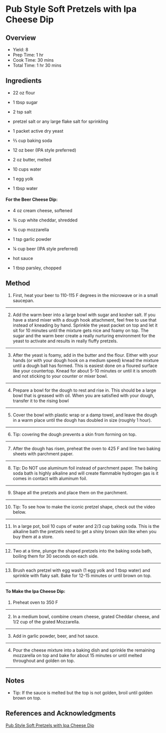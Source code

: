 # Pub Style Soft Pretzels with Ipa Cheese Dip

## Overview

- Yield: 8
- Prep Time: 1 hr
- Cook Time: 30 mins
- Total Time: 1 hr 30 mins

## Ingredients

- 22 oz flour

- 1 tbsp sugar

- 2 tsp salt

- pretzel salt or any large flake salt for sprinkling

- 1 packet active dry yeast

- ⅔ cup baking soda

- 12 oz beer (IPA style preferred)

- 2 oz butter, melted

- 10 cups water

- 1 egg yolk

- 1 tbsp water

#### For the Beer Cheese Dip:

- 4 oz cream cheese, softened

- ¾ cup white cheddar, shredded

- ¾ cup mozzarella

- 1 tsp garlic powder

- ¼ cup beer (IPA style preferred)

- hot sauce

- 1 tbsp parsley, chopped

## Method

1. First, heat your beer to 110-115 F degrees in the microwave or in a small saucepan.
---

2. Add the warm beer into a large bowl with sugar and kosher salt. If you have a stand mixer with a dough hook attachment, feel free to use that instead of kneading by hand. Sprinkle the yeast packet on top and let it sit for 10 minutes until the mixture gets nice and foamy on top. The sugar and the warm beer create a really nurturing environment for the yeast to activate and results in really fluffy pretzels.
---

3. After the yeast is foamy, add in the butter and the flour. Either with your hands (or with your dough hook on a medium speed) knead the mixture until a dough ball has formed. This is easiest done on a floured surface like your countertop. Knead for about 5-10 minutes or until it is smooth and not sticking to your counter or mixer bowl.
---

4. Prepare a bowl for the dough to rest and rise in. This should be a large bowl that is greased with oil. When you are satisfied with your dough, transfer it to the rising bowl
---

5. Cover the bowl with plastic wrap or a damp towel, and leave the dough in a warm place until the dough has doubled in size (roughly 1 hour).
---

6. Tip: covering the dough prevents a skin from forming on top.
---

7. After the dough has risen, preheat the oven to 425 F and line two baking sheets with parchment paper.
---

8. Tip: Do NOT use aluminum foil instead of parchment paper. The baking soda bath is highly alkaline and will create flammable hydrogen gas is it comes in contact with aluminum foil.
---

9. Shape all the pretzels and place them on the parchment.
---

10. Tip: To see how to make the iconic pretzel shape, check out the video below.
---

11. In a large pot, boil 10 cups of water and 2/3 cup baking soda. This is the alkaline bath the pretzels need to get a shiny brown skin like when you buy them at a store.
---

12. Two at a time, plunge the shaped pretzels into the baking soda bath, boiling them for 30 seconds on each side.
---

13. Brush each pretzel with egg wash (1 egg yolk and 1 tbsp water) and sprinkle with flaky salt. Bake for 12-15 minutes or until brown on top.
---

#### To Make the Ipa Cheese Dip:

1. Preheat oven to 350 F
---

2. In a medium bowl, combine cream cheese, grated Cheddar cheese, and 1/2 cup of the grated Mozzarella.
---

3. Add in garlic powder, beer, and hot sauce.
---

4. Pour the cheese mixture into a baking dish and sprinkle the remaining mozzarella on top and bake for about 15 minutes or until melted throughout and golden on top.
---


## Notes

- Tip: If the sauce is melted but the top is not golden, broil until golden brown on top.

## References and Acknowledgments

[Pub Style Soft Pretzels with Ipa Cheese Dip](https://mealstudio.com/recipes/pub-style-soft-pretzels-with-ipa-cheese-dip/)
